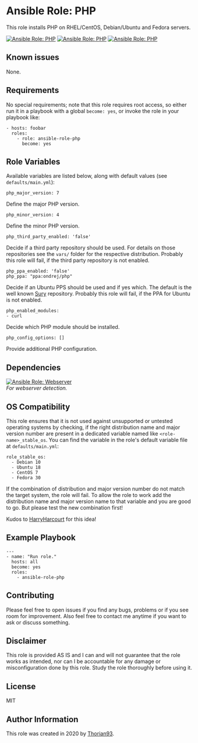 # Ansible Role: PHP

This role installs PHP on RHEL/CentOS, Debian/Ubuntu and Fedora servers.

[![Ansible Role: PHP](https://img.shields.io/ansible/role/51303?style=flat-square)](https://galaxy.ansible.com/thorian93/ansible_role_php)
[![Ansible Role: PHP](https://img.shields.io/ansible/quality/51303?style=flat-square)](https://galaxy.ansible.com/thorian93/ansible_role_php)
[![Ansible Role: PHP](https://img.shields.io/ansible/role/d/51303?style=flat-square)](https://galaxy.ansible.com/thorian93/ansible_role_php)

## Known issues

None.

## Requirements

No special requirements; note that this role requires root access, so either run it in a playbook with a global `become: yes`, or invoke the role in your playbook like:

    - hosts: foobar
      roles:
        - role: ansible-role-php
          become: yes

## Role Variables

Available variables are listed below, along with default values (see `defaults/main.yml`):

    php_major_version: 7

Define the major PHP version.

    php_minor_version: 4

Define the minor PHP version.

    php_third_party_enabled: 'false'

Decide if a third party repository should be used. For details on those repositories see the `vars/` folder for the respective distribution. Probably this role will fail, if the third party repository is not enabled.

    php_ppa_enabled: 'false'
    php_ppa: "ppa:ondrej/php"

Decide if an Ubuntu PPS should be used and if yes which. The default is the well known [Sury](https://deb.sury.org/) repository. Probably this role will fail, if the PPA for Ubuntu is not enabled.

    php_enabled_modules:
    - curl

Decide which PHP module should be installed.

    php_config_options: []

Provide additional PHP configuration.

## Dependencies

[![Ansible Role: Webserver](https://img.shields.io/ansible/role/51301?style=flat-square)](https://galaxy.ansible.com/thorian93/ansible_role_webserver)</br>
*For webserver detection.*

## OS Compatibility

This role ensures that it is not used against unsupported or untested operating systems by checking, if the right distribution name and major version number are present in a dedicated variable named like `<role-name>_stable_os`. You can find the variable in the role's default variable file at `defaults/main.yml`:

    role_stable_os:
      - Debian 10
      - Ubuntu 18
      - CentOS 7
      - Fedora 30

If the combination of distribution and major version number do not match the target system, the role will fail. To allow the role to work add the distribution name and major version name to that variable and you are good to go. But please test the new combination first!

Kudos to [HarryHarcourt](https://github.com/HarryHarcourt) for this idea!

## Example Playbook

    ---
    - name: "Run role."
      hosts: all
      become: yes
      roles:
        - ansible-role-php

## Contributing

Please feel free to open issues if you find any bugs, problems or if you see room for improvement. Also feel free to contact me anytime if you want to ask or discuss something.

## Disclaimer

This role is provided AS IS and I can and will not guarantee that the role works as intended, nor can I be accountable for any damage or misconfiguration done by this role. Study the role thoroughly before using it.

## License

MIT

## Author Information

This role was created in 2020 by [Thorian93](http://thorian93.de/).
